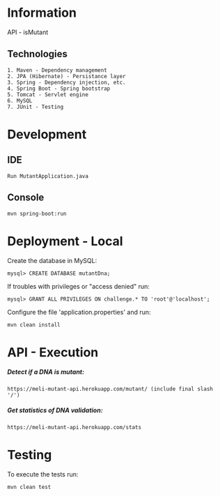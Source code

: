 # Information
API - isMutant

## Technologies
	1. Maven - Dependency management
	2. JPA (Hibernate) - Persistance layer
	3. Spring - Dependency injection, etc.
	4. Spring Boot - Spring bootstrap
	5. Tomcat - Servlet engine
	6. MySQL
	7. JUnit - Testing


# Development

## IDE
	Run MutantApplication.java

## Console
	mvn spring-boot:run


# Deployment - Local
Create the database in MySQL:

	mysql> CREATE DATABASE mutantDna;

If troubles with privileges or "access denied" run:

	mysql> GRANT ALL PRIVILEGES ON challenge.* TO 'root'@'localhost';

Configure the file 'application.properties' and run:

	mvn clean install

# API - Execution

##### Detect if a DNA is mutant:

	https://meli-mutant-api.herokuapp.com/mutant/ (include final slash '/')

##### Get statistics of DNA validation:

	https://meli-mutant-api.herokuapp.com/stats

# Testing

To execute the tests run:

	mvn clean test

